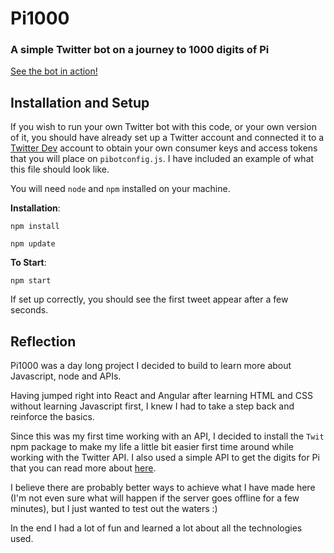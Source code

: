 # Pi1000
### A simple Twitter bot on a journey to 1000 digits of Pi
[See the bot in action!](https://twitter.com/PiThousand)
## Installation and Setup
If you wish to run your own Twitter bot with this code, or your own version of it, you should have already set up a Twitter account and connected it to a [Twitter Dev](https://developer.twitter.com/) account to obtain your own consumer keys and access tokens that you will place on `pibotconfig.js`. I have included an example of what this file should look like.

You will need `node` and `npm` installed on your machine.

**Installation**:

`npm install`

`npm update`

**To Start**:

`npm start`

If set up correctly, you should see the first tweet appear after a few seconds.

## Reflection
Pi1000 was a day long project I decided to build to learn more about Javascript, node and APIs.

Having jumped right into React and Angular after learning HTML and CSS without learning Javascript first, I knew I had to take a step back and reinforce the basics.

Since this was my first time working with an API, I decided to install the `Twit` npm package to make my life a little bit easier first time around while working with the Twitter API. I also used a simple API to get the digits for Pi that you can read more about [here](https://helloacm.com/pi/).

I believe there are probably better ways to achieve what I have made here (I'm not even sure what will happen if the server goes offline for a few minutes), but I just wanted to test out the waters :)

In the end I had a lot of fun and learned a lot about all the technologies used.
